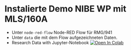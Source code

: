 # Instalierte Demo NIBE WP mit MLS/160A
- Unter `node-red-flow` Node-RED Flow für RMG/941
- Unter `data` die mit dem Flow aufgezeichneten Daten.
- Research Data with Jupyter-Notebook [![Open In Colab](https://colab.research.google.com/assets/colab-badge.svg)](https://raw.githubusercontent.com/eddso/mls160a-demo/master/mls160_csv.ipynb)

